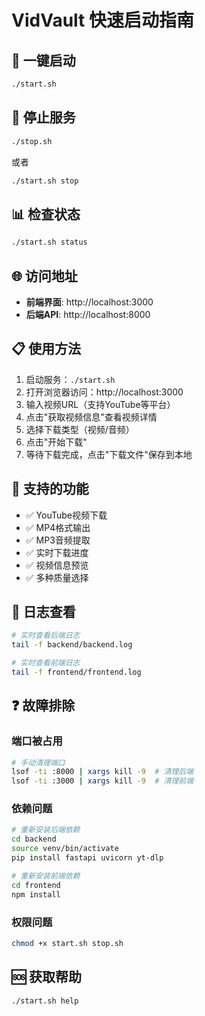 # VidVault 快速启动指南

## 🚀 一键启动

```bash
./start.sh
```

## 🛑 停止服务

```bash
./stop.sh
```

或者

```bash
./start.sh stop
```

## 📊 检查状态

```bash
./start.sh status
```

## 🌐 访问地址

- **前端界面**: http://localhost:3000
- **后端API**: http://localhost:8000

## 📋 使用方法

1. 启动服务：`./start.sh`
2. 打开浏览器访问：http://localhost:3000
3. 输入视频URL（支持YouTube等平台）
4. 点击"获取视频信息"查看视频详情
5. 选择下载类型（视频/音频）
6. 点击"开始下载"
7. 等待下载完成，点击"下载文件"保存到本地

## 🔧 支持的功能

- ✅ YouTube视频下载
- ✅ MP4格式输出
- ✅ MP3音频提取
- ✅ 实时下载进度
- ✅ 视频信息预览
- ✅ 多种质量选择

## 📝 日志查看

```bash
# 实时查看后端日志
tail -f backend/backend.log

# 实时查看前端日志
tail -f frontend/frontend.log
```

## ❓ 故障排除

### 端口被占用
```bash
# 手动清理端口
lsof -ti :8000 | xargs kill -9  # 清理后端
lsof -ti :3000 | xargs kill -9  # 清理前端
```

### 依赖问题
```bash
# 重新安装后端依赖
cd backend
source venv/bin/activate
pip install fastapi uvicorn yt-dlp

# 重新安装前端依赖
cd frontend
npm install
```

### 权限问题
```bash
chmod +x start.sh stop.sh
```

## 🆘 获取帮助

```bash
./start.sh help
```